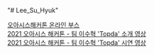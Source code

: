 "# Lee_Su_Hyuk" 

[오아시스해커톤 온라인 부스](https://www.notion.so/4a4b4cfe317b470d8b2a13d38e34512e)  
[2021 오아시스 해커톤 - 팀 이수혁 'Topda' 소개 영상](https://www.youtube.com/watch?v=zpgHLvWFTFY&feature=emb_title)  
[2021 오아시스 해커톤 - 팀 이수혁 'Topda' 시연 영상](https://www.youtube.com/watch?v=2Tjihr_KQEQ)  
